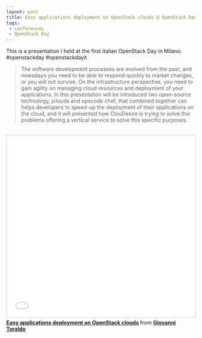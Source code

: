 ```yaml
---
layout: post
title: Easy applications deployment on OpenStack clouds @ OpenStack Day 2014 Milano
tags:
 - conferences
 - OpenStack Day
---
```


This is a presentation I held at the first italian OpenStack Day in Milano. #openstackday #openstackdayit


> The software development processes are evolved from the past, and nowadays you need to be able to respond quickly to market changes, or you will not survive. On the infrastructure perspective, you need to gain agility on managing cloud resources and deployment of your applications. In this presentation will be introduced two open-source technology, jclouds and opscode chef, that combined together can helps developers to speed-up the deployment of their applications on the cloud, and it will presented how ClouDesire is trying to solve this problems offering a vertical service to solve this specific purposes.

<br/>

<iframe src="//www.slideshare.net/slideshow/embed_code/35318070?rel=0" width="597" height="486" frameborder="0" marginwidth="0" marginheight="0" scrolling="no" style="border:1px solid #CCC; border-width:1px; margin-bottom:5px; max-width: 100%;" allowfullscreen> </iframe> <div style="margin-bottom:5px"> <strong> <a href="https://www.slideshare.net/gionn2/open-stackdaymilano2014" title="Easy applications deployment on OpenStack clouds" target="_blank">Easy applications deployment on OpenStack clouds</a> </strong> from <strong><a href="http://www.slideshare.net/gionn2" target="_blank">Giovanni Toraldo</a></strong> </div>
